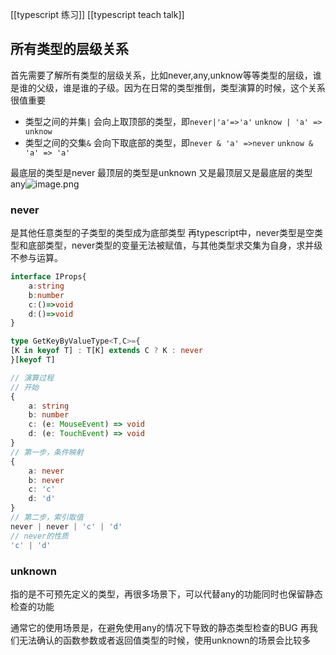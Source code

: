 [[typescript 练习]]   [[typescript teach talk]]
## 所有类型的层级关系
首先需要了解所有类型的层级关系，比如never,any,unknow等等类型的层级，谁是谁的父级，谁是谁的子级。因为在日常的类型推倒，类型演算的时候，这个关系很值重要
- 类型之间的并集`|` 会向上取顶部的类型，即`never|'a'=>'a'`  `unknow | 'a' => unknow`
- 类型之间的交集`&` 会向下取底部的类型，即`never & 'a' =>never` `unknow & 'a' => 'a'`

最底层的类型是never 最顶层的类型是unknown 又是最顶层又是最底层的类型any![image.png](https://p3-juejin.byteimg.com/tos-cn-i-k3u1fbpfcp/2b639e1765924e39a439b87831966c5d~tplv-k3u1fbpfcp-zoom-in-crop-mark:1512:0:0:0.awebp)
### never 
是其他任意类型的子类型的类型成为底部类型
再typescript中，never类型是空类型和底部类型，never类型的变量无法被赋值，与其他类型求交集为自身，求并级不参与运算。
```typescript
interface IProps{
	a:string
	b:number
	c:()=>void
	d:()=>void
}

type GetKeyByValueType<T,C>={
[K in keyof T] : T[K] extends C ? K : never
}[keyof T]

// 演算过程
// 开始
{
    a: string
    b: number
    c: (e: MouseEvent) => void
    d: (e: TouchEvent) => void
}
// 第一步，条件映射
{
    a: never
    b: never
    c: 'c'
    d: 'd'
}
// 第二步，索引取值
never | never | 'c' | 'd'
// never的性质
'c' | 'd'

```

### unknown
指的是不可预先定义的类型，再很多场景下，可以代替any的功能同时也保留静态检查的功能

通常它的使用场景是，在避免使用any的情况下导致的静态类型检查的BUG
再我们无法确认的函数参数或者返回值类型的时候，使用unknown的场景会比较多